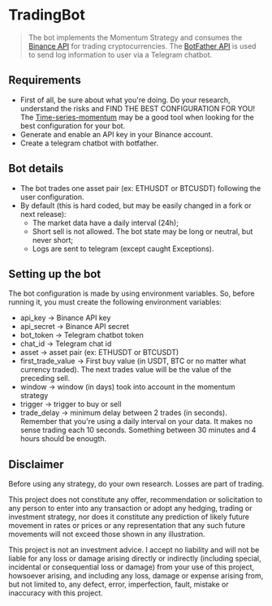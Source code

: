 # TradingBot
 
> The bot implements the Momentum Strategy and consumes the [Binance API](https://github.com/binance/binance-spot-api-docs) for trading cryptocurrencies. The [BotFather API](https://github.com/AlexeySemigradsky/botfather) is used to send log information to user via a Telegram chatbot.

## Requirements
* First of all, be sure about what you're doing. Do your research, understand the risks and FIND THE BEST CONFIGURATION FOR YOU! The [Time-series-momentum](https://github.com/victor-caldeira/Time-series-momentum) may be a good tool when looking for the best configuration for your bot.
* Generate and enable an API key in your Binance account.
* Create a telegram chatbot with botfather.

## Bot details
* The bot trades one asset pair (ex: ETHUSDT or BTCUSDT) following the user configuration.
* By default (this is hard coded, but may be easily changed in a fork or next release):
   - The market data have a daily interval (24h);
   - Short sell is not allowed. The bot state may be long or neutral, but never short;
   - Logs are sent to telegram (except caught Exceptions).

## Setting up the bot
The bot configuration is made by using environment variables. So, before running it, you must create the following environment variables:
* api_key -> Binance API key
* api_secret -> Binance API secret
* bot_token -> Telegram chatbot token
* chat_id -> Telegram chat id
* asset -> asset pair (ex: ETHUSDT or BTCUSDT)
* first_trade_value -> First buy value (in USDT, BTC or no matter what currency traded). The next trades value will be the value of the preceding sell. 
* window -> window (in days) took into account in the momentum strategy
* trigger -> trigger to buy or sell
* trade_delay -> minimum delay between 2 trades (in seconds). Remember that you're using a daily interval on your data. It makes no sense trading each 10 seconds. Something between 30 minutes and 4 hours should be enougth.

## Disclaimer
Before using any strategy, do your own research. Losses are part of trading.

This project does not constitute any offer, recommendation or solicitation to any person to enter into any transaction or adopt any hedging, trading or investment strategy, nor does it constitute any prediction of likely future movement in rates or prices or any representation that any such future movements will not exceed those shown in any illustration.

This project is not an investment advice. I accept no liability and will not be liable for any loss or damage arising directly or indirectly (including special, incidental or consequential loss or damage) from your use of this project, howsoever arising, and including any loss, damage or expense arising from, but not limited to, any defect, error, imperfection, fault, mistake or inaccuracy with this project.
